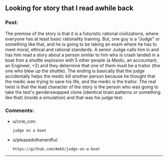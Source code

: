 ## Looking for story that I read awhile back

### Post:

The premise of the story is that it is a futuristic rational civilizations, where everyone has at least basic rationality training. But, one guy is a "Judge" or something like that, and he is going to be taking an exam where he has to meet moral, ethical and rational standards. A senior Judge calls him in and has him read a story about a person similar to him who is crash landed in a boat fron a shuttle explosion with 5 other people (a Medic, an accountant, an Engineer, +2) and they determine that one of them must be a traitor (the one who blew up the shuttle). The ending is basically that the judge accidentally helps the medic kill another person because he thought that the medic was trying to save his life, and the medic is the traitor. The real twist is that the lead character of the story is the person who was going to take the test's genderswapped clone (identical brain patterns or something like that) (inside a simulation) and that was his judge test.

### Comments:

- u/ccw_con:
  ```
  judge on a boat
  ```

- u/pleasedothenerdful:
  ```
  https://github.com/AmkG/judge-on-a-boat
  ```

---

